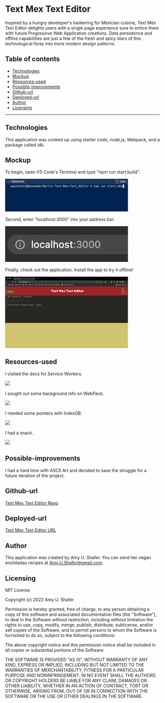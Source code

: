 # Text Mex Text Editor

Inspired by a hungry developer's hankering for Mexician cuisine, Text Mex Text Editor delights users with a single page experience sure to entice them with future Progressive Web Application creations. Data persistence and offline capabilities are just a few of the fresh and spicy stars of this technological foray into more modern design patterns.

## Table of contents

- [Technologies](#technologies)
- [Mockup](#mockup)
- [Resources-used](#resources-used)
- [Possible-improvements](#possible-improvements)
- [Github-url](#github-url)
- [Deployed-url](#deployed-url)
- [Author](#author)
- [Licensing](#licensing)

---

## Technologies

This application was cooked up using starter code, node.js, Webpack, and a package called idb.

## Mockup

To begin, open VS Code's Terminal and type "npm run start:build".

<img src="client/src/images/tmte1.png" alt="Step 1" width="400"/>

Second, enter "localhost:3000" into your address bar.

<img src="client/src/images/tmte2.png" alt="Step 2" width="400"/>

Finally, check out the application. Install the app to try it offline!

<img src="client/src/images/tmte3.png" alt="Step 3" width="400"/>

## Resources-used

I visited the docs for Service Workers.

[![](https://img.shields.io/badge/Service-Worker-%23017d2b)](https://developer.chrome.com/docs/workbox/service-worker-overview/)

I sought out some background info on WebPack.

[![](https://img.shields.io/badge/Web-Pack-%23f5f5f5)](https://flaviocopes.com/webpack/)

I needed some pointers with IndexDB.

[![](https://img.shields.io/badge/Index-DB-%23aa0e20)](https://www.youtube.com/watch?v=g4U5WRzHitM)

I had a snack.

[![](https://img.shields.io/badge/Vegan-Tacos-%23d4c462)](https://www.theveganstoner.com/search?q=tacos&x=0&y=0)

## Possible-improvements

I had a hard time with ASCII Art and decided to save the struggle for a future iteration of the project.

## Github-url

<a href="https://github.com/AmyShafer/Text-Mex-Text-Editor">Text Mex Text Editor Repo</a>

## Deployed-url

<a href="https://text-mex-text-editor.herokuapp.com">Text Mex Text Editor URL</a>

## Author

This application was created by Amy U. Shafer. You can send her vegan enchiladas recipes at Amy.U.Shafer@gmail.com.

## Licensing

MIT License

Copyright (c) 2022 Amy U. Shafer

Permission is hereby granted, free of charge, to any person obtaining a copy
of this software and associated documentation files (the "Software"), to deal
in the Software without restriction, including without limitation the rights
to use, copy, modify, merge, publish, distribute, sublicense, and/or sell
copies of the Software, and to permit persons to whom the Software is
furnished to do so, subject to the following conditions:

The above copyright notice and this permission notice shall be included in all
copies or substantial portions of the Software.

THE SOFTWARE IS PROVIDED "AS IS", WITHOUT WARRANTY OF ANY KIND, EXPRESS OR
IMPLIED, INCLUDING BUT NOT LIMITED TO THE WARRANTIES OF MERCHANTABILITY,
FITNESS FOR A PARTICULAR PURPOSE AND NONINFRINGEMENT. IN NO EVENT SHALL THE
AUTHORS OR COPYRIGHT HOLDERS BE LIABLE FOR ANY CLAIM, DAMAGES OR OTHER
LIABILITY, WHETHER IN AN ACTION OF CONTRACT, TORT OR OTHERWISE, ARISING FROM,
OUT OF OR IN CONNECTION WITH THE SOFTWARE OR THE USE OR OTHER DEALINGS IN THE
SOFTWARE.
